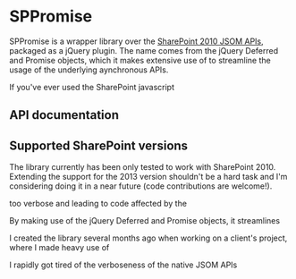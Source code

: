 # SPPromise

SPPromise is a wrapper library over the [SharePoint 2010 JSOM APIs](http://msdn.microsoft.com/fr-fr/library/hh372944(v=office.14).aspx), packaged as a jQuery plugin.
The name comes from the jQuery Deferred and Promise objects, which it makes extensive use of to streamline the usage of the underlying aynchronous APIs.


If you've ever used the SharePoint javascript



## API documentation



## Supported SharePoint versions
The library currently has been only tested to work with SharePoint 2010.
Extending the support for the 2013 version shouldn't be a hard task and I'm considering doing it in a near future (code contributions are welcome!).





too verbose and leading to code affected by the 

By making use of the jQuery Deferred and Promise objects, it streamlines 


I created the library several months ago when working on a client's project, where I made heavy use of 

I rapidly got tired of the verboseness of the native JSOM APIs
